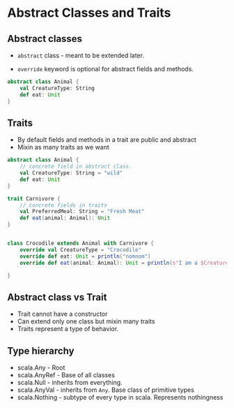 # Abstract Classes and Traits

## Abstract classes

* `abstract` class - meant to be extended later.

* `override` keyword is optional for abstract fields and methods.

```Scala
abstract class Animal {
    val CreatureType: String
    def eat: Unit
}


```

## Traits

* By default fields and methods in a trait are public and abstract
* Mixin as many traits as we want

```Scala
abstract class Animal {
    // concrete field in abstract class.
    val CreatureType: String = "wild"
    def eat: Unit
}

trait Carnivore {
    // concrete fields in traits
    val PreferredMeal: String = "Fresh Meat"
    def eat(animal: Animal): Unit
}


class Crocodile extends Animal with Carnivore {
    override val CreatureType = "Crocodile"
    override def eat: Unit = println("nomnom")
    override def eat(animal: Animal): Unit = println(s"I am a $CreatureType, I am eating ${animal.CreatureType}")

}
```

## Abstract class vs Trait

* Trait cannot have a constructor
* Can extend only one class but mixin many traits
* Traits represent a type of behavior.

## Type hierarchy

* scala.Any - Root
* scala.AnyRef - Base of all classes
* scala.Null - inherits from everything.
* scala.AnyVal - inherits from `Any`. Base class of primitive types
* scala.Nothing - subtype of every type in scala. Represents nothingness
